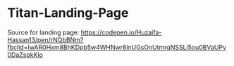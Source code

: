 # Titan-Landing-Page



Source for landing page:
https://codepen.io/Huzaifa-Hassan13/pen/rNQbBNm?fbclid=IwAR0Hxm8BhKDpb5w4WHNwr8lnUGsOnUtmrqNSSLi5ou0BVaUPv0DaZspkKlo